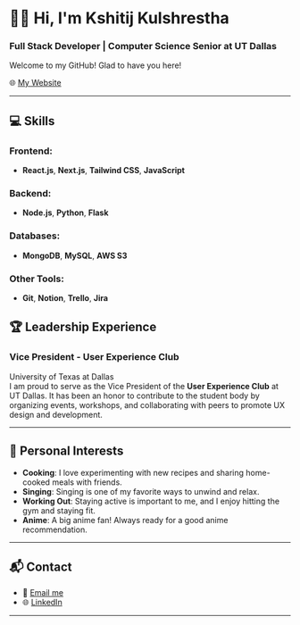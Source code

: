# 👋🏽 Hi, I'm **Kshitij Kulshrestha**

### Full Stack Developer | Computer Science Senior at UT Dallas

Welcome to my GitHub! Glad to have you here!

🌐 [My Website](https://k-kulshrestha.vercel.app/)

---

## 💻 **Skills**

### **Frontend:**
- **React.js**, **Next.js**, **Tailwind CSS**, **JavaScript**

### **Backend:**
- **Node.js**, **Python**, **Flask**

### **Databases:**
- **MongoDB**, **MySQL**, **AWS S3** 

### **Other Tools:**
- **Git**, **Notion**, **Trello**, **Jira**

## 🏆 **Leadership Experience**

### **Vice President - User Experience Club**  
University of Texas at Dallas  
I am proud to serve as the Vice President of the **User Experience Club** at UT Dallas. It has been an honor to contribute to the student body by organizing events, workshops, and collaborating with peers to promote UX design and development.

---

## 🎨 **Personal Interests**

- **Cooking**: I love experimenting with new recipes and sharing home-cooked meals with friends.
- **Singing**: Singing is one of my favorite ways to unwind and relax.
- **Working Out**: Staying active is important to me, and I enjoy hitting the gym and staying fit.
- **Anime**: A big anime fan! Always ready for a good anime recommendation.

---


## 📬 **Contact**

- 📧 [Email me](mailto:kshitijkuls6@gmail.com)
- 🌐 [LinkedIn](https://www.linkedin.com/in/kshitij-kulshrestha/)

---
